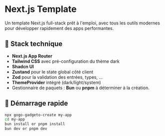 # Next.js Template

Un template Next.js full-stack prêt à l'emploi, avec tous les outils modernes pour développer rapidement des apps performantes.

## 🧰 Stack technique

- **Next.js App Router**
- **Tailwind CSS** avec pré-configuration du thème dark
- **Shadcn UI**
- **Zustand** pour le state global côté client
- **Zod** pour la validation des entrées, types, ...
- **ThemeProvider** intégré (dark/light/system)
- Gestionnaire de paquets : **Bun** ou **pnpm** à déterminer à la création.


## 🚀 Démarrage rapide

```bash
npx gogo-gadgeto-create my-app
cd my-app
bun install or pnpm install
bun dev or pnpm dev

```


